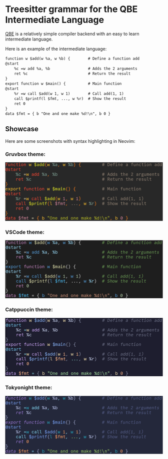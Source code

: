 # Treesitter grammar for the QBE Intermediate Language

[QBE](https://c9x.me/compile/) is a relatively simple compiler backend with an easy to learn intermediate language.

Here is an example of the intermediate language:

```qbe
function w $add(w %a, w %b) {        # Define a function add
@start
    %c =w add %a, %b                 # Adds the 2 arguments
    ret %c                           # Return the result
}
export function w $main() {          # Main function
@start
    %r =w call $add(w 1, w 1)        # Call add(1, 1)
    call $printf(l $fmt, ..., w %r)  # Show the result
    ret 0
}
data $fmt = { b "One and one make %d!\n", b 0 }
```

## Showcase

Here are some screenshots with syntax highlighting in Neovim:

### Gruvbox theme:
![Gruvbox](./screenshots/gruvbox.png)

### VSCode theme:
![Gruvbox](./screenshots/vscode.png)

### Catppuccin theme:
![Gruvbox](./screenshots/catppuccin.png)

### Tokyonight theme:
![Gruvbox](./screenshots/tokyonight.png)
